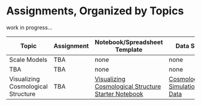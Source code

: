 # Assignments, Organized by Topics

work in progress...


| Topic | Assignment | Notebook/Spreadsheet Template | Data Set |
|-------|------------|----------|----------|
| Scale Models | TBA | none | none |
| TBA | TBA | none | none |
| Visualizing Cosmological Structure | TBA | [Visualizing Cosmological Structure Starter Notebook](https://www.kaggle.com/code/austinhinkel/gettingstartedwithtng50data) | [Cosmological Simulation Data](https://www.kaggle.com/datasets/austinhinkel/cosmology-simulation-data-from-illustris-tng-50) |
